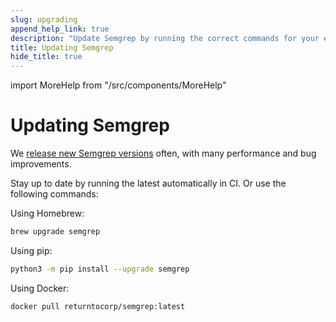 ```yaml
---
slug: upgrading
append_help_link: true
description: "Update Semgrep by running the correct commands for your environment or operating system."
title: Updating Semgrep
hide_title: true
---
```


import MoreHelp from "/src/components/MoreHelp"

# Updating Semgrep

We [release new Semgrep versions](https://github.com/returntocorp/semgrep/releases) often, with many performance and bug improvements. 

Stay up to date by running the latest automatically in CI. Or use the following commands:

Using Homebrew:
```sh
brew upgrade semgrep
```

Using pip:
```sh
python3 -m pip install --upgrade semgrep
```

Using Docker:
```sh
docker pull returntocorp/semgrep:latest
```


<MoreHelp />
